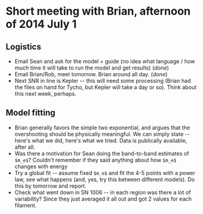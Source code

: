 Short meeting with Brian, afternoon of 2014 July 1
==================================================

Logistics
---------
* Email Sean and ask for the model + guide (no idea what language / how much
  time it will take to run the model and get results) (*done*)
* Email Brian/Rob, meet tomorrow.  Brian around all day. (*done*)
* Next SNR in line is Kepler -- this will need some processing (Brian had the
  files on hand for Tycho, but Kepler will take a day or so).  Think about this
  next week, perhaps.

Model fitting
-------------
* Brian generally favors the simple two exponential, and argues that the
  overshooting should be physically meaningful.  We can simply state -- here's
  what we did, here's what we tried.  Data is publically available, after all.
* Was there a motivation for Sean doing the band-to-band estimates of `$m_e$`?
  Couldn't remember if they said anything about how `$m_e$` changes with energy
* Try a global fit -- assume fixed `$m_e$` and fit the 4-5 points with a power
  law, see what happens (and, yes, try this between different models).  Do this
  by tomorrow and report.
* Check what went down in SN 1006 -- in each region was there a lot of
  variability?  Since they just averaged it all out and got 2 values for each
  filament.
